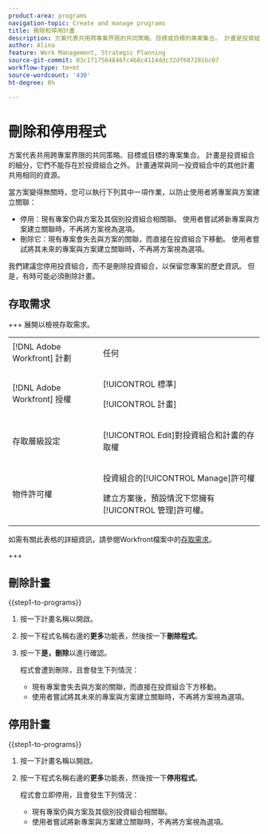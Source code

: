 ```yaml
---
product-area: programs
navigation-topic: Create and manage programs
title: 刪除和停用計畫
description: 方案代表共用跨專案界限的共同策略、目標或目標的專案集合。 計畫是投資組合的細分，它們不能存在於投資組合之外。 計畫通常與同一投資組合中的其他計畫共用相同的資源。 您可以在程式變得無關時將其刪除或停用。
author: Alina
feature: Work Management, Strategic Planning
source-git-commit: 03c1f17504846fc4b8c4114ddc32df687281bc07
workflow-type: tm+mt
source-wordcount: '430'
ht-degree: 0%

---
```


# 刪除和停用程式

方案代表共用跨專案界限的共同策略、目標或目標的專案集合。 計畫是投資組合的細分，它們不能存在於投資組合之外。 計畫通常與同一投資組合中的其他計畫共用相同的資源。

當方案變得無關時，您可以執行下列其中一項作業，以防止使用者將專案與方案建立關聯：

* 停用：現有專案仍與方案及其個別投資組合相關聯。 使用者嘗試將新專案與方案建立關聯時，不再將方案視為選項。
* 刪除它：現有專案會失去與方案的關聯，而直接在投資組合下移動。 使用者嘗試將其未來的專案與方案建立關聯時，不再將方案視為選項。

我們建議您停用投資組合，而不是刪除投資組合，以保留您專案的歷史資訊。 但是，有時可能必須刪除計畫。

## 存取需求

+++ 展開以檢視存取需求。

<table style="table-layout:auto"> 
 <col> 
 <col> 
 <tbody> 
  <tr> 
   <td role="rowheader">[!DNL Adobe Workfront] 計劃</td>

<td> <p>任何</p> </td> 
  </tr> 
  <tr> 
   <td role="rowheader">[!DNL Adobe Workfront] 授權</td> 
   <td> <p>[!UICONTROL 標準]</p><p>[!UICONTROL 計畫]</p> </td> 
  </tr> 
  <tr> 
   <td role="rowheader">存取層級設定</td> 
   <td> <p>[!UICONTROL Edit]對投資組合和計畫的存取權 </p>  </td> 
  </tr> 
  <tr> 
   <td role="rowheader">物件許可權</td> 
   <td> <p>投資組合的[!UICONTROL Manage]許可權</p> <p>建立方案後，預設情況下您擁有[!UICONTROL 管理]許可權。</p>  </td> 
  </tr> 
 </tbody> 
</table>

如需有關此表格的詳細資訊，請參閱Workfront檔案中的[存取需求](/help/quicksilver/administration-and-setup/add-users/access-levels-and-object-permissions/access-level-requirements-in-documentation.md)。

+++

## 刪除計畫

{{step1-to-programs}}

1. 按一下計畫名稱以開啟。
1. 按一下程式名稱右邊的&#x200B;**更多**&#x200B;功能表，然後按一下&#x200B;**刪除程式**。
1. 按一下&#x200B;**是，刪除**&#x200B;以進行確認。

   程式會遭到刪除，且會發生下列情況：

   * 現有專案會失去與方案的關聯，而直接在投資組合下方移動。
   * 使用者嘗試將其未來的專案與方案建立關聯時，不再將方案視為選項。

## 停用計畫

{{step1-to-programs}}

1. 按一下計畫名稱以開啟。
1. 按一下程式名稱右邊的&#x200B;**更多**&#x200B;功能表，然後按一下&#x200B;**停用程式**。

   程式會立即停用，且會發生下列情況：

   * 現有專案仍與方案及其個別投資組合相關聯。
   * 使用者嘗試將新專案與方案建立關聯時，不再將方案視為選項。